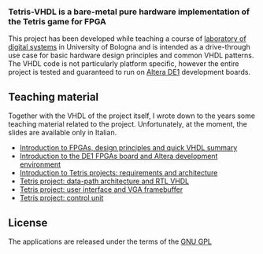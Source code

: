 ### Tetris-VHDL is a bare-metal pure hardware implementation of the Tetris game for FPGA
This project has been developed while teaching a course of [laboratory of digital systems](http://lia.deis.unibo.it/Courses/SistDigitali) in University of Bologna and is intended as a drive-through use case for basic hardware design principles and common VHDL patterns.
[]()
The VHDL code is not particularly platform specific, however the entire project is tested and guaranteed to run on [Altera DE1](http://www.google.com/search?q=altera+de1+board&btnI) development boards.

Teaching material
----------------

Together with the VHDL of the project itself, I wrote down to the years some teaching material related to the project. Unfortunately, at the moment, the slides are available only in Italian.

 - [Introduction to FPGAs, design principles and quick VHDL summary](https://github.com/primiano/tetris-vhdl/blob/docs-ita/etris_vhdl_slides_1_intro.pdf)
 - [Introduction to the DE1 FPGAs board and Altera development environment](https://github.com/primiano/tetris-vhdl/blob/docs-ita/tetris_vhdl_slides_2_altera_intro.pdf)
 - [Introduction to Tetris projects: requirements and architecture](https://github.com/primiano/tetris-vhdl/blob/docs-ita/tetris_vhdl_slides_3_tetris_intro.pdf)
 - [Tetris project: data-path architecture and RTL VHDL](https://github.com/primiano/tetris-vhdl/blob/docs-ita/tetris_vhdl_slides_4_datapath.pdf)
 - [Tetris project: user interface and VGA framebuffer](https://github.com/primiano/tetris-vhdl/blob/docs-ita/tetris_vhdl_slides_5_ui.pdf)
 - [Tetris project: control unit](https://github.com/primiano/tetris-vhdl/blob/docs-ita/tetris_vhdl_slides_6_control_unit.pdf)


License
-------
The applications are released under the terms of the [GNU GPL](http://www.gnu.org/copyleft/gpl.html)
